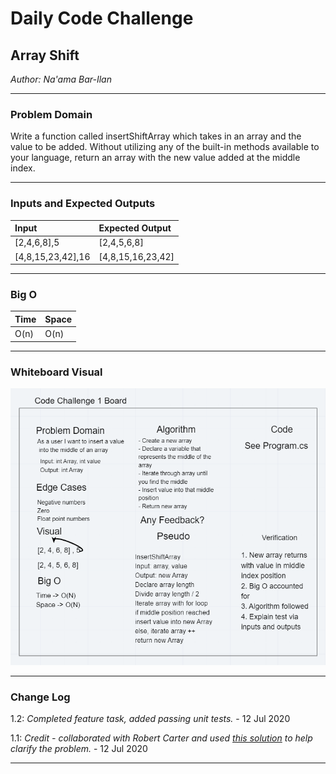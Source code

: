 # Daily Code Challenge

## Array Shift
*Author: Na'ama Bar-Ilan*

---

### Problem Domain

Write a function called insertShiftArray which takes in an array and the value to be added. Without utilizing any of the built-in methods available to your language, return an array with the new value added at the middle index.

---

### Inputs and Expected Outputs

| Input | Expected Output |
| :----------- | :----------- |
| [2,4,6,8],5 | [2,4,5,6,8] |
| [4,8,15,23,42],16 | [4,8,15,16,23,42] |


---

### Big O


| Time | Space |
| :----------- | :----------- |
| O(n) | O(n) |


---


### Whiteboard Visual

![Image 1](https://github.com/NaamaBarIlan/data-structures-and-algorithms/blob/master/Assets/array-shift.png)


---

### Change Log
1.2: *Completed feature task, added passing unit tests.* - 12 Jul 2020 

1.1: *Credit - collaborated with Robert Carter and used [this solution](https://github.com/Aiverson1011/Data-Structures-and-Algorithms/blob/master/Challenges/arrayShift/arrayShift/Program.cs) to help clarify the problem.* - 12 Jul 2020 

---




